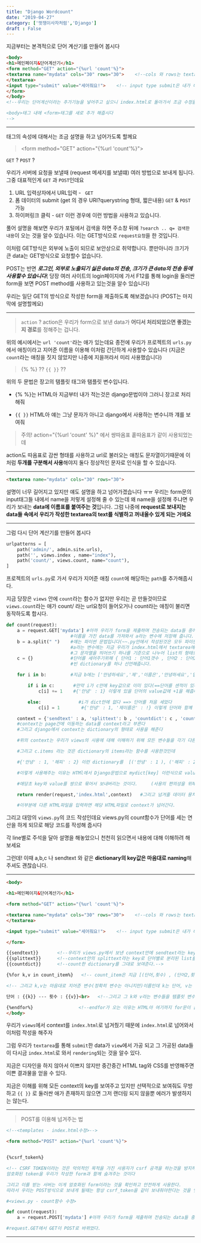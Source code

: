 ```yaml
---
title: "Django Wordcount"
date: "2019-04-27"
category: ['멋쟁이사자처럼','Django']
draft : False
---
```



지금부터는 본격적으로 단어 계산기를 만들어 봅시다

```html
<body>
<h1>메인페이지&단어계산기</h1>
<form method="GET" action="{%url 'count'%}">
<textarea name="mydata" cols="30" rows="30">    <!--cols 와 rows는 textarea 의 크기를 조정해주기 위해-->
</textarea>
<input type="submit" value="세어줘요!">    <!-- input type submit은 내가 해당 form을 제출하는 버튼을 생성. value는 버튼의 이름을 지어줌-->
</form>
</body>
<!--우리는 단어계산이라는 추가기능을 넣어주고 싶으니 index.html로 돌아가서 조금 수정을 해주도록 하겠습니다.

<body>태그 내에 <form>태그를 새로 추가 해줍시다
-->
```
***

<form> 태그의 속성에 대해서는 조금 설명을 하고 넘어가도록 할께요

> \<form method="GET" action="{%url 'count'%}">

`GET` ? `POST` ?

우리가 서버에 요청을 보낼때 (request 메세지를 보낼떄) 여러 방법으로 보내게 됩니다.
그중 대표적인게 `GET` 과 `POST`인데요

1. URL 입력상자에서 URL입력    - ` GET`
2. 폼 데이터의 submit  (get 의 경우 URI?querystring 형태, 짧은내용)   `GET` & `POST` 가능
3. 하이퍼링크 클릭    - `GET`
이런 경우에 이런 방법을 사용하고 있습니다.

풀어 설명을 해보면
우리가 포털에서 검색을 하면 주소창 뒤에 `?search .. q= 검색한 내용`이 오는 것을 알수 있습니다.
이는 GET방식으로 `request요청`을 한 것입니다.

이처럼 GET방식은 외부에 노출이 되므로 보안상으로 취약합니다.
뿐만아니라 크기가 큰 data는 GET방식으로 요청할수 없습니다.

POST는 반면 **_로그인, 외부로 노출되기 싫은 data의 전송, 크기가 큰 data의 전송 등에 사용할수 있습니다_**( 당장 여러 사이트의 login페이지에 가서 F12를 통해 login을 둘러싼 form을 보면 POST method를 사용하고 있는것을 알수 있습니다)

우리는 일단 GET의 방식으로 작성한 form을 제출하도록 해보겠습니다
(POST는 마지막에 설명할께요)

***

> `action` ?
action은 우리가 form으로 보낸 data가 **어디서 처리되었으면 좋겠는지 경로**를 정해주는 겁니다.

위의 예시에서는  `url 'count'`라는 애가 있는데요
종전에 우리가 프로젝트의 `urls.py`에서 애칭이라고 지어준 이름을 이용해 이처럼 간단하게 사용할수 있습니다
(지금은 `count`라는 애칭을 짓지 않았지만 나중에 지을꺼라서 미리 사용했습니다)


> {% %} ??  `{{ }}` ??

위의 두 문법은 장고의 탬플릿 태그와 탬플릿 변수입니다.

* {% %}는 HTML아 지금부터 내가 적는것은 django문법이야 그러니 장고로 처리해줘

* `{{ }}` HTML아 얘는 그냥 문자가 아니고 django에서 사용하는 변수니까 걔를 보여줘


> 주의! action="{%url 'count' %}" 에서 쌍따옴표 홑따옴표가 같이 사용되었는데

action도 따옴표로 감싼 형태를 사용하고 url로 불러오는 애칭도 문자열이기때문에
이처럼 **두개를 구분해서 사용**해야지 둘다 정상적인 문자로 인식을 할 수 있습니다.

***

```html
<textarea name="mydata" cols="30" rows="30">
```
설명이 너무 길어지고 있지만 얘도 설명을 하고 넘어가겠습니다 ㅠㅠ
우리는 form문의 input태그들 내에서 name을 저렇게 설정해 줄 수 있는데
왜 name을 설정해 주냐면
우리가 보내는 **data에 이름표를 붙여주는 것**입니다.
그럼 나중에 **request로 보내지는 data들 속에서 우리가 작성한 textarea의 text를 식별하고 꺼내올수 있게 되는 거에요**

***

그럼 다시 단어 계산기를 만들어 봅시다

```python
urlpatterns = [
    path('admin/', admin.site.urls),
    path('', views.index , name="index"),
    path('count/', views.count, name="count"),
]
```
프로젝트의 `urls.py`로 가서 우리가 지어준 애칭 `count`에 해당하는 `path`를 추가해줍시다.

지금 당장은 `views` 안에 `count`라는 함수가 없지만
우리는 곧 만들것이므로 `views.count`라는 애가
count/ 라는 url요청이 들어오거나 count라는 애칭이 불리면 동작하도록 합시다.

```python
def count(request):
    a = request.GET['mydata'] #아까 우리가 form을 제출하며 전송되는 data들 중에서 'mydata'라는
                        #이름을 가진 data를 가져와서 a라는 변수에 저장해 줍니다.
    b = a.split(" ")    #얘는 파이썬 문법입니다(~~.py안에서 작성된것은 모두 파이썬)
                        #a라는 변수에는 지금 우리가 index.html에서 textarea에 적은 내용이 있습니다.
                        #그 문자열을 띄어쓰기 하나를 기준으로 나누어 list의 형태로 b라는 변수에 저장해줍니다
    c = {}              #단어를 세어주기위해 { 단어1 : 단어1갯수 , 단어2 : 단어2갯수 , 단어3 : 단어3갯수 }이런 형태가 가장 적합하므로
                        #빈 dictionary를 하나 선언해줍니다.

    for i in b:         #지금 b에는 ['안녕하세요','제','이름은','안녕하세요','입니다'] 라는 애가 들어와있슴다  i는 list의 원소를 차례대로 돌아갑니다.

        if i in c:       #만약 i가 c안에 key값으로 이미 있다(==단어를 센적이 있다)
            c[i] += 1    #{'안녕' : 1} 이렇게 있을 단어의 value값에 +1을 해줍니다.

        else:              #i가 dict안에 없다 ==> 단어를 처음 세었다
            c[i] = 1        #{'안녕' : 1, '제이름은' : !} 이렇게 단어와 함꼐 단어의 갯수가 1이라고 key와 value를 추가해줍니다.

    context = {'sendtext' : a, 'splittext': b , 'countdict': c , 'count_item': c.items}
    #context는 page간에 이동하는 data를 context라고 부른다    
    #그리고 django에서 context는 dictionary의 형태로 사용을 해준다

    #위의 context는 우리가 views의 사용에 대해 이해하기 위해 모든 변수들을 각기 다른 key값으로 context에  담아줬다.

    #그리고 c.items 라는 것은 dictionary의 items라는 함수를 사용한것인데 

    #{'안녕' : 1, '해피' : 2} 이런 dictionary를  [('안녕' : 1 ), ('해피' : 2)] 이런식으로 tuple의 형태로 잘라주는 역할을 한다

    #이렇게 사용해주는 이유는 HTMl에서 Django문법으로 mydict[key] 이런식으로 value값을 불러올수 없기때문에

    #애당초 key와 value를 쌍으로 묶어서 보내버리는 것이다.     (사용의 편의성을 위해)

    return render(request,'index.html',context)   #그리고 넘겨줄 데이터 뭉치 context를 render함수의 세번째 인자로 넣어줘 index.html에 넘겨준다

    #이부분에 다른 HTML파일을 입력하면 해당 HTML파일로 context가 넘어간다.

```

그리고 대망의 `views.py`의 코드 작성인데요
views.py의 count함수가 단어를 세는 연산을 하게 되므로 해당 코드를 작성해 줍시다

각 line별로 주석을 달아 설명을 해놓았으니 천천히 읽으면서 내용에 대해 이해하려 해보세요

그런데! 이때 a,b,c 나 sendtext 와 같은 **dictionary의 key값은 마음대로 naming**해주셔도 괜찮습니다.

***

```html
<body>

<h1>메인페이지&단어계산기</h1>

<form method="GET" action="{%url 'count'%}">

<textarea name="mydata" cols="30" rows="30">    <!--cols 와 rows는 textarea 의 크기를 조정해주기 위해-->
</textarea>

<input type="submit" value="세어줘요!">    <!-- input type submit은 내가 해당 form을 제출하는 버튼을 생성. value는 버튼의 이름을 지어줌-->

</form>

{{sendtext}}       <!--우리가 views.py에서 보낸 context안에 sendtext라는 key값으로 text원문을 불러온다-->
{{splittext}}      <!--context안의 splittext라는 key로 단어별로 분리된 list를 보여준다-->
{{countdict}}      <!--count한 dictionary를 그대로 보여준다.-->

{%for k,v in count_item%}   <!-- count_item은 지금 [(단어,횟수) , (단어2,횟수)] 이런식으로 되어있는데 for문을 통해서 전부다 출력-->

<!-- 그리고 k,v는 마음대로 지어준 변수(정확히 변수는 아니지만)이름인데 k는 단어, v는 횟수를 가리킨다-->

단어 : {{k}} --- 횟수 : {{v}}<br>   <!--그리고 그 k와 v라는 변수들을 템플릿 변수로 출력해준다. <br>은 좀더 이쁘게 보여주기 위한 줄바꿈-->

{%endfor%}                 <!--endfor가 오는 이유는 HTML아 여기까지 for문이 끝났다라고 알려주는것, 안알려주면 멍청한 HTML이 for문 끝난줄 모름-->
</body>
```

우리가 `views`에서 context를 `index.html`로 넘겨줬기 때문에 `index.html`로 넘어와서 이처럼 작성을 해주자

그럼 우리가 `textarea`를 통해 `submit`한 data가 `view`에서 가공 되고
그 가공된 data들이 다시금 `index.html`로 와서 `rendering`되는 것을 알수 있다.

지금은 디자인을 하지 않아서 이쁘지 않지만 중간중간 HTML tag와 CSS를 반영해주면
이쁜 결과물을 얻을 수 있다.

지금은 이해를 위해 모든 context의 key를 보여주고 있지만 선택적으로 보여줘도 무방하고
`{{ }}` 로 둘러싼 애가 존재하지 않으면 그저 랜더링 되지 않을뿐 에러가 발생하지는 않는다.


***

> POST를 이용해 넘겨주는 법
```html
<!--<templates - index.html수정>-->

<form method="POST" action="{%url 'count'%}">


{%csrf_token%}

<!-- CSRF TOKEN이라는 것은 악의적인 목적을 가진 사용자가 csrf 공격을 하는것을 방지하기위해
암호화된 token을 우리가 작성한 form과 함께 숨겨주는 것이다

그리고 이를 받는 서버는 이게 암호화된 form이라는 것을 확인하고 안전하게 사용한다.
따라서 우리는 POST방식으로 보내게 될때는 항상 csrf_token을 같이 보내줘야한다는 것을 잊지말자. -->
```

```python
#<views.py - count함수 수정>

def count(request):
    a = request.POST['mydata'] #아까 우리가 form을 제출하며 전송되는 data들 중에서 'mydata'라는

#request.GET에서 GET이 POST로 바뀌었다.
```

***
